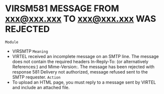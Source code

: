 # VIRSM581 MESSAGE FROM xxx@xxx.xxx TO xxx@xxx.xxx WAS REJECTED
`Module`
- VIRSMTP
`Meaning`
- VIRTEL received an incomplete message on an SMTP line. The message does not contain the required headers In-Reply-To: (or alternatively References:) and Mime-Version:. The message has been rejected with response 581 Delivery not authorized, message refused sent to the SMTP requester.
`Action`
- To upload an HTML page, you must reply to a message sent by VIRTEL and include an attached file.

